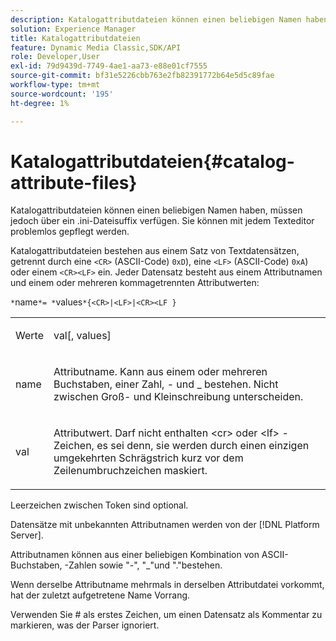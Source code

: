 ```yaml
---
description: Katalogattributdateien können einen beliebigen Namen haben, müssen jedoch über ein .ini-Dateisuffix verfügen. Sie können mit jedem Texteditor problemlos gepflegt werden.
solution: Experience Manager
title: Katalogattributdateien
feature: Dynamic Media Classic,SDK/API
role: Developer,User
exl-id: 79d9439d-7749-4ae1-aa73-e88e01cf7555
source-git-commit: bf31e5226cbb763e2fb82391772b64e5d5c89fae
workflow-type: tm+mt
source-wordcount: '195'
ht-degree: 1%

---
```


# Katalogattributdateien{#catalog-attribute-files}

Katalogattributdateien können einen beliebigen Namen haben, müssen jedoch über ein .ini-Dateisuffix verfügen. Sie können mit jedem Texteditor problemlos gepflegt werden.

Katalogattributdateien bestehen aus einem Satz von Textdatensätzen, getrennt durch eine `<CR>` (ASCII-Code) `0xD`), eine `<LF>` (ASCII-Code) `0xA`) oder einem `<CR><LF>` ein. Jeder Datensatz besteht aus einem Attributnamen und einem oder mehreren kommagetrennten Attributwerten:

`*`name`*= *`values`*{<CR>|<LF>|<CR><LF }`

<table id="simpletable_0F879121670046AE9414298725961303"> 
 <tr class="strow"> 
  <td class="stentry"> <p><span class="varname"> Werte</span> </p> </td> 
  <td class="stentry"> <p><span class="codeph"> <span class="varname"> val</span>[,<span class="varname"> values</span>]</span> </p> </td> 
 </tr> 
 <tr class="strow"> 
  <td class="stentry"> <p><span class="varname"> name</span> </p> </td> 
  <td class="stentry"> <p>Attributname. Kann aus einem oder mehreren Buchstaben, einer Zahl, - und _ bestehen. Nicht zwischen Groß- und Kleinschreibung unterscheiden. </p></td> 
 </tr> 
 <tr class="strow"> 
  <td class="stentry"> <p><span class="varname"> val</span> </p></td> 
  <td class="stentry"> <p>Attributwert. Darf nicht enthalten <span class="codeph"> &lt;cr&gt;</span> oder <span class="codeph"> &lt;lf&gt;</span> -Zeichen, es sei denn, sie werden durch einen einzigen umgekehrten Schrägstrich kurz vor dem Zeilenumbruchzeichen maskiert. </p></td> 
 </tr> 
</table>

Leerzeichen zwischen Token sind optional.

Datensätze mit unbekannten Attributnamen werden von der [!DNL Platform Server].

Attributnamen können aus einer beliebigen Kombination von ASCII-Buchstaben, -Zahlen sowie &quot;-&quot;, &quot;_&quot;und &quot;.&quot;bestehen.

Wenn derselbe Attributname mehrmals in derselben Attributdatei vorkommt, hat der zuletzt aufgetretene Name Vorrang.

Verwenden Sie # als erstes Zeichen, um einen Datensatz als Kommentar zu markieren, was der Parser ignoriert.
